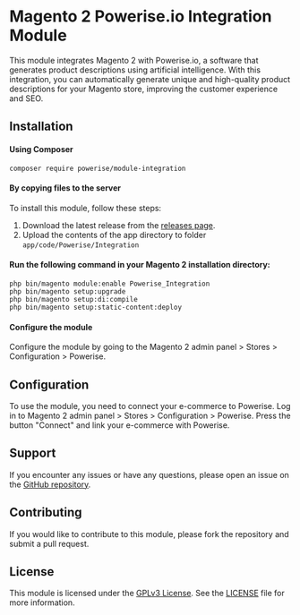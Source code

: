 # Magento 2 Powerise.io Integration Module
This module integrates Magento 2 with Powerise.io, a software that generates product descriptions using artificial intelligence. With this integration, you can automatically generate unique and high-quality product descriptions for your Magento store, improving the customer experience and SEO.

## Installation
#### Using Composer 
```
composer require powerise/module-integration
```

#### By copying files to the server
To install this module, follow these steps:

1. Download the latest release from the [releases page](https://github.com/brandfil/powerise-magento-2-module/releases).
2. Upload the contents of the app directory to folder `app/code/Powerise/Integration`

#### Run the following command in your Magento 2 installation directory:

```
php bin/magento module:enable Powerise_Integration
php bin/magento setup:upgrade
php bin/magento setup:di:compile
php bin/magento setup:static-content:deploy
```

#### Configure the module
 Configure the module by going to the Magento 2 admin panel > Stores > Configuration > Powerise.


## Configuration
To use the module, you need to connect your e-commerce to Powerise. Log in to Magento 2 admin panel > Stores > Configuration > Powerise. Press the button "Connect" and link your e-commerce with Powerise.


## Support
If you encounter any issues or have any questions, please open an issue on the [GitHub repository](https://github.com/brandfil/powerise-magento-2-module/issues).

## Contributing
If you would like to contribute to this module, please fork the repository and submit a pull request.

## License
This module is licensed under the [GPLv3 License](./LICENSE). See the [LICENSE](./LICENSE) file for more information.




